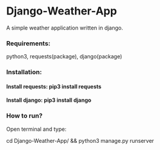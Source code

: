 # Django-Weather-App
A simple weather application written in django.

### Requirements:
python3, requests(package), django(package)

### Installation:
#### Install requests: pip3 install requests
#### Install django: pip3 install django

### How to run?
Open terminal and type:

cd Django-Weather-App/ && python3 manage.py runserver
